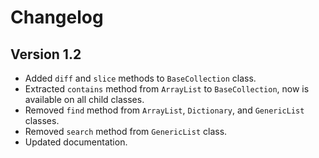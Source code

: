 # Changelog

## Version 1.2
- Added `diff` and `slice` methods to `BaseCollection` class.
- Extracted `contains` method from `ArrayList` to `BaseCollection`, now is available on all child classes.
- Removed `find` method from `ArrayList`, `Dictionary`, and `GenericList` classes.
- Removed `search` method from `GenericList` class.
- Updated documentation.
